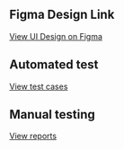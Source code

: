 ## Figma Design Link
[View UI Design on Figma](https://www.figma.com/design/8Ys7pC6boN7qX7IF4O4g3t/Untitled?node-id=0-1&t=qnNzAkZiOALIocH8-1)

## Automated test  
[View test cases](https://app.testomat.io/projects/cherry-cake/)

## Manual testing 
[View reports](https://drive.google.com/drive/folders/1JHL-27C_f79iOSQdV3XWfCvFatVpsRH1?usp=sharing)
